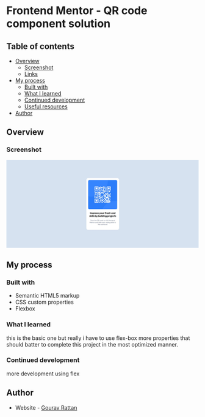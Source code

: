 # Frontend Mentor - QR code component solution 

## Table of contents

- [Overview](#overview)
  - [Screenshot](#screenshot)
  - [Links](#links)
- [My process](#my-process)
  - [Built with](#built-with)
  - [What I learned](#what-i-learned)
  - [Continued development](#continued-development)
  - [Useful resources](#useful-resources)
- [Author](#author)

## Overview

### Screenshot

![](./Design/desktop-design.jpg)


## My process

### Built with

- Semantic HTML5 markup
- CSS custom properties
- Flexbox

### What I learned

this is the basic one but really i have to use flex-box more properties that should batter to complete this project in the most optimized manner.


### Continued development

more development using flex

## Author

- Website - [Gourav Rattan](https://www.your-site.com)
